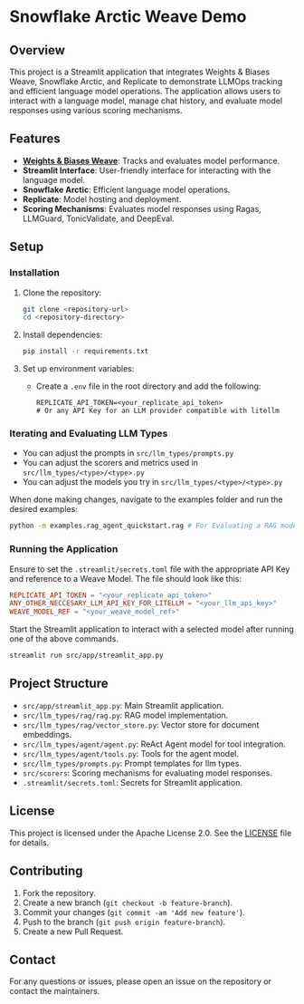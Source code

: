 # Snowflake Arctic Weave Demo

## Overview
This project is a Streamlit application that integrates Weights & Biases Weave, Snowflake Arctic, and Replicate to demonstrate LLMOps tracking and efficient language model operations. The application allows users to interact with a language model, manage chat history, and evaluate model responses using various scoring mechanisms.

## Features
- **[Weights & Biases Weave](https://wandb.me/weave)**: Tracks and evaluates model performance.
- **Streamlit Interface**: User-friendly interface for interacting with the language model.
- **Snowflake Arctic**: Efficient language model operations.
- **Replicate**: Model hosting and deployment.
- **Scoring Mechanisms**: Evaluates model responses using Ragas, LLMGuard, TonicValidate, and DeepEval.

## Setup

### Installation
1. Clone the repository:
    ```sh
    git clone <repository-url>
    cd <repository-directory>
    ```

2. Install dependencies:
    ```sh
    pip install -r requirements.txt
    ```

3. Set up environment variables:
    - Create a `.env` file in the root directory and add the following:
        ```env
        REPLICATE_API_TOKEN=<your_replicate_api_token>
        # Or any API Key for an LLM provider compatible with litellm
        ```

### Iterating and Evaluating LLM Types

- You can adjust the prompts in `src/llm_types/prompts.py`
- You can adjust the scorers and metrics used in `src/llm_types/<type>/<type>.py`
- You can adjust the models you try in `src/llm_types/<type>/<type>.py`

When done making changes, navigate to the examples folder and run the desired examples:

```sh
python -m examples.rag_agent_quickstart.rag # For Evaluating a RAG model as an example
```

### Running the Application

Ensure to set the `.streamlit/secrets.toml` file with the appropriate API Key and reference to a Weave Model. The file should look like this:

```toml
REPLICATE_API_TOKEN = "<your_replicate_api_token>"
ANY_OTHER_NECCESARY_LLM_API_KEY_FOR_LITELLM = "<your_llm_api_key>"
WEAVE_MODEL_REF = "<your_weave_model_ref>"
```

Start the Streamlit application to interact with a selected model after running one of the above commands. 
```sh
streamlit run src/app/streamlit_app.py
```

## Project Structure
- `src/app/streamlit_app.py`: Main Streamlit application.
- `src/llm_types/rag/rag.py`: RAG model implementation.
- `src/llm_types/rag/vector_store.py`: Vector store for document embeddings.
- `src/llm_types/agent/agent.py`: ReAct Agent model for tool integration.
- `src/llm_types/agent/tools.py`: Tools for the agent model.
- `src/llm_types/prompts.py`: Prompt templates for llm types.
- `src/scorers`: Scoring mechanisms for evaluating model responses.
- `.streamlit/secrets.toml`: Secrets for Streamlit application.

## License
This project is licensed under the Apache License 2.0. See the [LICENSE](LICENSE) file for details.

## Contributing
1. Fork the repository.
2. Create a new branch (`git checkout -b feature-branch`).
3. Commit your changes (`git commit -am 'Add new feature'`).
4. Push to the branch (`git push origin feature-branch`).
5. Create a new Pull Request.

## Contact
For any questions or issues, please open an issue on the repository or contact the maintainers.
